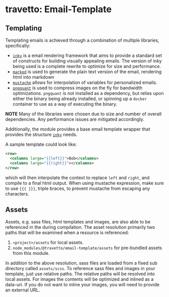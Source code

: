 travetto: Email-Template
===

## Templating
Templating emails is achieved through a combination of multiple libraries, specifically:

* [`inky`](https://github.com/zurb/inky) is a email rendering framework that aims to provide a standard set of constructs for building visually appealing emails.  The version of inky being used is a complete rewrite to optimize for size and performance.
* [`marked`](https://github.com/markedjs/marked) is used to generate the plain text version of the email, rendering html into markdown
* [`mustache`](https://github.com/janl/mustache.js/) allows for interpolation of variables for personalized emails.
* [`pngquant`](https://pngquant.org/) is used to compress images on the fly for bandwidth optimizations. `pngquant` is not installed as a dependency, but relies upon either the binary being already installed, or spinning up a `docker` container to use as a way of executing the binary.

**NOTE** Many of the libraries were chosen due to size and number of overall dependencies.  Any performance issues are mitigated accordingly.

Additionally, the module provides a base email template wrapper that provides the structure [`inky`](https://github.com/zurb/inky) needs.

A sample template could look like:
```xml
<row>
  <columns large="{{left}}">Bob</columns>
  <columns large="{{right}}"></columns>
</row>
```

which will then interpolate the context to replace `left` and `right`, and compile to a final html output. When using mustache expression, make sure to use `{{{ }}}`, triple braces, to prevent mustache from escaping any characters.

## Assets
Assets, e.g. sass files, html templates and images, are also able to be referenced in the during compilation. The asset resolution primarily two paths that will be examined when a resource is referenced:
1. `<project>/assets` for local assets.  
2. `node_modules/@travetto/email-template/assets` for pre-bundled assets from this module.

In addition to the above resolution, sass files are loaded from a fixed sub directory called `assets/scss`.  To reference sass files and images in your template, just use relative paths.  The relative paths will be resolved into local assets.  For images the contents will be optimized and inlined as a data-uri.  If you do not want to inline your images, you will need to provide an external URL.
